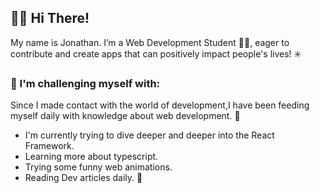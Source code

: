 ## :wave::smile: Hi There!

My name is Jonathan. I’m a Web Development Student :student:, eager to contribute and create apps that can positively impact people's lives! :eight_spoked_asterisk:

### 🌱 I'm challenging myself with:

Since I made contact with the world of development,I have been feeding myself daily with knowledge about web development. :notebook_with_decorative_cover:

* I'm currently trying to dive deeper and deeper into the React Framework.
* Learning more about typescript.
* Trying some funny web animations.
* Reading Dev articles daily. :newspaper:

